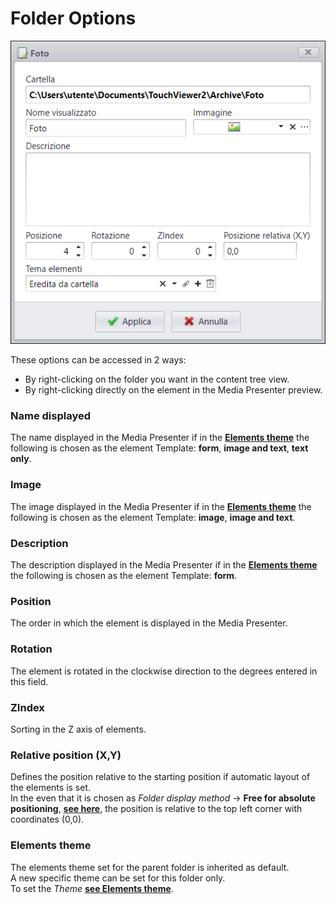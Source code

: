 # Folder Options
![](/img/folder-option.png)<br>

These options can be accessed in 2 ways:

* By right-clicking on the folder you want in the content tree view.
* By right-clicking directly on the element in the Media Presenter preview.

### Name displayed
The name displayed in the Media Presenter if in the [__Elements theme__](/it/media-manager/themes/theme-navigationbar.md) the following is chosen as the element Template: __form__, __image and text__, __text only__.

### Image
The image displayed in the Media Presenter if in the [__Elements theme__](/it/media-manager/themes/theme-navigationbar.md) the following is chosen as the element Template:  __image__, __image and text__.

### Description
The description displayed in the Media Presenter if in the [__Elements theme__](/it/media-manager/themes/theme-navigationbar.md) the following is chosen as the element Template: __form__.

### Position
The order in which the element is displayed in the Media Presenter.

### Rotation
The element is rotated in the clockwise direction to the degrees entered in this field.

### ZIndex
Sorting in the Z axis of elements.

### Relative position (X,Y)
Defines the position relative to the starting position if automatic layout of the elements is set.<br>
In the even that it is chosen as _Folder display method_ -> __Free for absolute positioning__, [__see here__](/it/media-manager/folder-properties.md), the position is relative to the top left corner with coordinates (0,0).

### Elements theme
The elements theme set for the parent folder is inherited as default.<br>
A new specific theme can be set for this folder only.<br>
To set the _Theme_ [__see Elements theme__](/it/media-manager/themes/theme-navigationbar.md).
